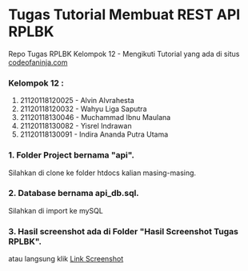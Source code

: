 # Tugas Tutorial Membuat REST API RPLBK
Repo Tugas RPLBK Kelompok 12 - Mengikuti Tutorial yang ada di situs [codeofaninja.com](https://codeofaninja.com/2017/02/create-simple-rest-api-in-php.html)

### Kelompok 12 :
1.	21120118120025 - Alvin Alvrahesta	
2.	21120118120032 - Wahyu Liga Saputra
3.	21120118130046 - Muchammad Ibnu Maulana
4.	21120118130082 - Yisrel Indrawan	
5.	21120118130091 - Indira Ananda Putra Utama 

### 1. Folder Project bernama "api".

Silahkan di clone ke folder htdocs kalian masing-masing.

### 2. Database bernama api_db.sql.

Silahkan di import ke mySQL

### 3. Hasil screenshot ada di Folder "Hasil Screenshot Tugas RPLBK".

atau langsung klik [Link Screenshot](https://github.com/alvin-alvrahesta/TugasTutorialApiRplbk/tree/main/Screenshot%20Hasil%20Tugas%20RPLBK)
